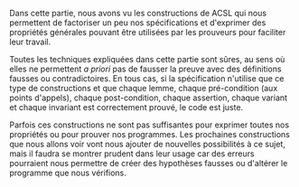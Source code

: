 Dans cette partie, nous avons vu les constructions de ACSL qui nous permettent 
de factoriser un peu nos spécifications et d'exprimer des propriétés générales 
pouvant être utilisées par les prouveurs pour faciliter leur travail.

Toutes les techniques expliquées dans cette partie sont sûres, au sens où 
elles ne permettent *a priori* pas de fausser la preuve avec des définitions 
fausses ou contradictoires. En tous cas, si la spécification n'utilise que ce
type de constructions et que chaque lemme, chaque pré-condition (aux points 
d'appels), chaque post-condition, chaque assertion, chaque variant et chaque 
invariant est correctement prouvé, le code est juste.

Parfois ces constructions ne sont pas suffisantes pour exprimer toutes nos 
propriétés ou pour prouver nos programmes. Les prochaines constructions que nous
allons voir vont nous ajouter de nouvelles possibilités à ce sujet, mais il 
faudra se montrer prudent dans leur usage car des erreurs pourraient nous 
permettre de créer des hypothèses fausses ou d'altérer le programme que nous 
vérifions.